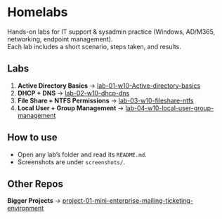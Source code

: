 # Homelabs

Hands-on labs for IT support & sysadmin practice (Windows, AD/M365, networking, endpoint management).  
Each lab includes a short scenario, steps taken, and results.

## Labs
1. **Active Directory Basics** → [lab-01-w10-Active-directory-basics](lab-01-w10-Active-directory-basics/README.md)
2. **DHCP + DNS** → [lab-02-w10-dhcp-dns](lab-02-w10-dhcp-dns/README.md)
3. **File Share + NTFS Permissions** → [lab-03-w10-fileshare-ntfs](lab-03-w10-fileshare-ntfs/README.md)
4. **Local User + Group Management** → [lab-04-w10-local-user-group-management](lab-04-w10-local-user-group-management/README.md)

## How to use
- Open any lab’s folder and read its `README.md`.
- Screenshots are under `screenshots/`.

## Other Repos

**Bigger Projects** → [project-01-mini-enterprise-mailing-ticketing-environment](project-01-mini-enterprise-mailing-ticketing-environment/README.md)
